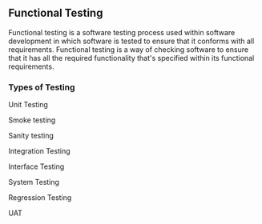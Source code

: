 ## Functional Testing

Functional testing is a software testing process used within software development in which software is tested to ensure that it conforms with all requirements. Functional testing is a way of checking software to ensure that it has all the required functionality that's specified within its functional requirements.

### Types of Testing

Unit Testing

Smoke testing

Sanity testing

Integration Testing

Interface Testing

System Testing

Regression Testing

UAT
